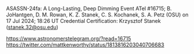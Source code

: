 ASASSN-24fa: A Long-Lasting, Deep Dimming Event
ATel #16715; B. JoHantgen, D. M. Rowan, K. Z. Stanek, C. S. Kochanek, S. A. Petz (OSU)
on 17 Jul 2024; 18:26 UT
Credential Certification: Krzysztof Stanek (stanek.32@osu.edu)


https://www.astronomerstelegram.org/?read=16715
https://twitter.com/mattkenworthy/status/1813816203040706683



